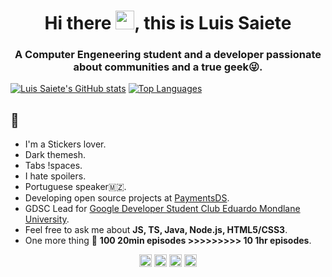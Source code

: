 <h1 align="center">Hi there <img src="https://raw.githubusercontent.com/kaueMarques/kaueMarques/master/hi.gif" width="30px">, this is Luis Saiete</h1>

<h3 align="center">A Computer Engeneering student and a developer passionate about communities and a true geek😜.</h3>

[![Luis Saiete's GitHub stats](https://github-readme-stats.vercel.app/api?username=ltsaiete&count_private=true&show_icons=true&theme=omni)](https://github.com/anuraghazra/github-readme-stats)
[![Top Languages](https://github-readme-stats.vercel.app/api/top-langs/?username=ltsaiete&layout=compact&theme=omni&langs_count=9)](https://github.com/anuraghazra/github-readme-stats)

## :eyes:
- I'm a Stickers lover.
- Dark themesh.
- Tabs !spaces.
- I hate spoilers.
- Portuguese speaker🇲🇿.
- Developing open source projects at [PaymentsDS](https://github.com/paymentsds).
- GDSC Lead for [Google Developer Student Club Eduardo Mondlane University](https://gdsc.community.dev/eduardo-mondlane-university/).
- Feel free to ask me about **JS, TS, Java, Node.js, HTML5/CSS3**.
- One more thing :eyes: **100 20min episodes >>>>>>>>> 10 1hr episodes**.

<p align="center">
  <a href="https://twitter.com/ltsaiete" target="_blank"><img align="center" src="https://cdn.jsdelivr.net/npm/simple-icons@5.14.0/icons/twitter.svg" alt="ltsaiete" width="20" height="20" /></a>
  <a href="https://www.linkedin.com/in/ltsaiete/" target="_blank"><img align="center" src="https://cdn.jsdelivr.net/npm/simple-icons@5.14.0/icons/linkedin.svg" alt="ltsaiete" width="20" height="20" /></a>
  <a href="https://instagram.com/ltsaiete/" target="_blank"><img align="center" src="https://cdn.jsdelivr.net/npm/simple-icons@5.14.0/icons/instagram.svg" alt="ltsaiete" width="20" height="20" /></a>
  <a href="https://fb.com/ltsaiete/" target="_blank"><img align="center" src="https://cdn.jsdelivr.net/npm/simple-icons@5.14.0/icons/facebook.svg" alt="ltsaiete" width="20" height="20" /></a>
</p>
